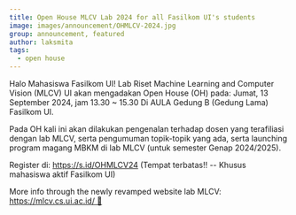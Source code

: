 ```yaml
---
title: Open House MLCV Lab 2024 for all Fasilkom UI's students
image: images/announcement/OHMLCV-2024.jpg
group: announcement, featured 
author: laksmita
tags:
  - open house
---
```


<!-- excerpt start -->
Halo Mahasiswa Fasilkom UI!
Lab Riset Machine Learning and Computer Vision (MLCV) UI akan mengadakan Open House (OH) pada:
Jumat, 13 September 2024, jam 13.30 ~ 15.30
Di AULA Gedung B (Gedung Lama) Fasilkom UI.
<!-- excerpt end -->

Pada OH kali ini akan dilakukan pengenalan terhadap dosen yang terafiliasi dengan lab MLCV, serta pengumuman topik-topik yang ada, serta launching program magang MBKM di lab MLCV (untuk semester Genap 2024/2025).

Register di: https://s.id/OHMLCV24 (Tempat terbatas!! -- Khusus mahasiswa aktif Fasilkom UI)

More info through the newly revamped website lab MLCV: https://mlcv.cs.ui.ac.id/ 🤖
